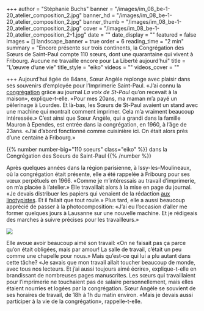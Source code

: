 +++
author = "Stéphanie Buchs"
banner = "/images/im_08_be-1-20_atelier_composition_2.jpg"
banner_hd = "/images/im_08_be-1-20_atelier_composition_2.jpg"
banner_thumb = "/images/im_08_be-1-20_atelier_composition_2.jpg"
cover = "/images/im_08_be-1-20_atelier_composition_2-1.jpg"
date = ""
date_display = ""
featured = false
images = []
landscape_banner = true
order = 6
reading_time = "2 min"
summary = "Encore présente sur trois continents, la Congrégation des Sœurs de Saint-Paul compte 110 sœurs, dont une quarantaine qui vivent à Fribourg. Aucune ne travaille encore pour La Liberté aujourd’hui"
title = "L’œuvre d’une vie"
title_style = "eiko"
videos = ""
videos_cover = ""

+++
Aujourd’hui âgée de 84ans, Sœur Angèle replonge avec plaisir dans ses souvenirs d’employée pour l’Imprimerie Saint-Paul. «J’ai connu la [congrégation](https://150ans.lalib.ch/article/debuts-difficiles-et-conflits-sociaux/) grâce au journal _La voix de St-Paul_ qu’on recevait à la maison», explique-t-elle. «Pour mes 20ans, ma maman m’a payé un pèlerinage à Lourdes. Et là-bas, les Sœurs de St-Paul avaient un stand avec une machine qui montrait comment imprimer. Cela m’a vraiment beaucoup intéressée.» C’est ainsi que Sœur Angèle, qui a grandi dans la famille Mauron à Ependes, est entrée dans la congrégation, en 1960, à l’âge de 23ans. «J’ai d’abord fonctionné comme cuisinière ici. On était alors près d’une centaine à Fribourg.»

{{% number number-big="110 soeurs" class="eiko" %}} dans la Congrégation des Soeurs de Saint-Paul {{% /number %}}

Après quelques années dans la région parisienne, à Issy-les-Moulineaux, où la congrégation était présente, elle a été rappelée à Fribourg pour ses vœux perpétuels en 1966. «Comme je m’intéressais au travail d’imprimerie, on m’a placée à l’atelier.» Elle travaillait alors à la mise en page du journal. «Je devais distribuer les papiers qui venaient de la rédaction [aux linotypistes](https://150ans.lalib.ch/article/georges-blanc-comme-une-famille/). Et il fallait que tout roule.» Plus tard, elle a aussi beaucoup apprécié de passer à la photocomposition: «J’ai eu l’occasion d’aller me former quelques jours à Lausanne sur une nouvelle machine. Et je rédigeais des marches à suivre précises pour les travailleurs.»

![](/images/im_12_be-1-40_sr_lea_lino_pro_-fr.jpg)

Elle avoue avoir beaucoup aimé son travail: «On ne faisait pas ça parce qu’on était obligées, mais par amour! La salle de travail, c’était un peu comme une chapelle pour nous.» Mais qu’est-ce qui lui a plu autant dans cette tâche? «Je savais que mon travail allait toucher beaucoup de monde, avec tous nos lecteurs. Et j’ai aussi toujours aimé écrire», explique-t-elle en brandissant de nombreuses pages manuscrites. Les sœurs qui travaillaient pour l’imprimerie ne touchaient pas de salaire personnellement, mais elles étaient nourries et logées par la congrégation. Sœur Angèle se souvient de ses horaires de travail, de 18h à 1h du matin environ. «Mais je devais aussi participer à la vie de la congrégation», rappelle-t-elle.